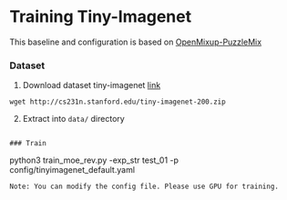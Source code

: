 # Training Tiny-Imagenet
This baseline and configuration is based on [OpenMixup-PuzzleMix](https://github.com/Westlake-AI/openmixup/tree/main/configs/classification/tiny_imagenet/)
### Dataset
1.  Download dataset tiny-imagenet [link](http://cs231n.stanford.edu/tiny-imagenet-200.zip)
```
wget http://cs231n.stanford.edu/tiny-imagenet-200.zip
```
2. Extract into `data/` directory
```

### Train
```
python3 train_moe_rev.py -exp_str test_01 -p config/tinyimagenet_default.yaml
```
Note: You can modify the config file. Please use GPU for training.

